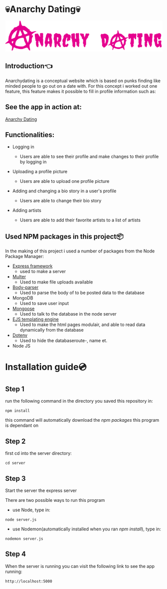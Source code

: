 # :skull:Anarchy Dating:skull:

![Anarchy Dating logo](https://github.com/CountNick/Project-Tech/blob/master/Wiki_img/LogoRoze.png?raw=true)

## Introduction:point_left:

Anarchydating is a conceptual website which is based on punks finding like minded people to go out on a date with. For this concept i worked out one feature, this feature makes it possible to fill in profile information such as:

## See the app in action at:
[Anarchy Dating](https://anarchydating.herokuapp.com/logging)

## Functionalities:

* Logging in
  * Users are able to see their profile and make changes to their profile by logging in 

* Uploading a profile picture
  * Users are able to upload one profile picture

* Adding and changing a bio story in a user's profile
  * Users are able to change their bio story

* Adding artists
  * Users are able to add their favorite artists to a list of artists
  

## Used NPM packages in this project:package:

In the making of this project i used a number of packages from the Node Package Manager:

* [Express framework](https://www.npmjs.com/package/express)
  * used to make a server
* [Multer](https://www.npmjs.com/package/multer) 
  * Used to make file uploads available 
* [Body-parser](https://www.npmjs.com/package/body-parser)
  * Used to parse the body of to be posted data to the database
* MongoDB
  * Used to save user input
* [Mongoose](https://www.npmjs.com/package/mongoose)
  * Used to talk to the database in the node server
* [EJS templating engine](https://www.npmjs.com/package/ejs)
  * Used to make the html pages modulair, and able to read data dynamically from the database
* [Dotenv](https://www.npmjs.com/package/dotenv)
  * Used to hide the databaseroute-, name et.
* Node JS



# Installation guide:cd:

## Step 1 

run the following command in the directory you saved this repository in:

```
npm install
```
this command will automatically download the _npm packages_ this program is dependant on

## Step 2

first cd into the server directory:

```
cd server
```

## Step 3 

Start the server the express server

There are two possible ways to run this program

* use Node, type in:
```
node server.js
```

* use Nodemon(automatically installed when you ran _npm install_), type in:
```
nodemon server.js
```

## Step 4

When the server is running you can visit the following link to see the app running:

```
http://localhost:5000
```
